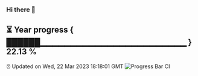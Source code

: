 ### Hi there 👋
⏳ Year progress { ██████▁▁▁▁▁▁▁▁▁▁▁▁▁▁▁▁▁▁▁▁▁▁▁▁ } 22.13 %
---
⏰ Updated on Wed, 22 Mar 2023 18:18:01 GMT
![Progress Bar CI](https://github.com/liununu/liununu/workflows/Progress%20Bar%20CI/badge.svg)
